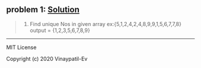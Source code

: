 ## problem 1: [Solution](uniqueNo.java)
> 1. Find unique Nos in given array ex:{5,1,2,4,2,4,8,9,9,1,5,6,7,7,8} <br>
      output = {1,2,3,5,6,7,8,9}
----------------------------------------------------------------------------------
MIT License

Copyright (c) 2020 Vinaypatil-Ev